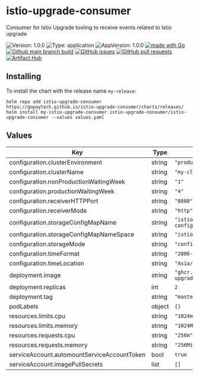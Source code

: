 # istio-upgrade-consumer

Consumer for Istio Upgrade tooling to receive events related to Istio upgrade

![Version: 1.0.0](https://img.shields.io/badge/Version-1.0.0-informational?style=flat-square) ![Type: application](https://img.shields.io/badge/Type-application-informational?style=flat-square) ![AppVersion: 1.0.0](https://img.shields.io/badge/AppVersion-1.0.0-informational?style=flat-square) [![made with Go](https://img.shields.io/badge/made%20with-Go-brightgreen)](http://golang.org) [![Github main branch build](https://img.shields.io/github/workflow/status/gopaytech/istio-upgrade-consumer/Main)](https://github.com/gopaytech/istio-upgrade-consumer/actions/workflows/main.yml) [![GitHub issues](https://img.shields.io/github/issues/gopaytech/istio-upgrade-consumer)](https://github.com/gopaytech/istio-upgrade-consumer/issues) [![GitHub pull requests](https://img.shields.io/github/issues-pr/gopaytech/istio-upgrade-consumer)](https://github.com/gopaytech/istio-upgrade-consumer/pulls)[![Artifact Hub](https://img.shields.io/endpoint?url=https://artifacthub.io/badge/repository/istio-upgrade-consumer)](https://artifacthub.io/packages/search?repo=istio-upgrade-consumer)

## Installing

To install the chart with the release name `my-release`:

```console
helm repo add istio-upgrade-consumer https://gopaytech.github.io/istio-upgrade-consumer/charts/releases/
helm install my-istio-upgrade-consumer istio-upgrade-consumer/istio-upgrade-consumer --values values.yaml
```

## Values

| Key | Type | Default | Description |
|-----|------|---------|-------------|
| configuration.clusterEnvironment | string | `"production"` |  |
| configuration.clusterName | string | `"my-cluster"` |  |
| configuration.nonProductionWaitingWeek | string | `"1"` |  |
| configuration.productionWaitingWeek | string | `"4"` |  |
| configuration.receiverHTTPPort | string | `"8080"` |  |
| configuration.receiverMode | string | `"http"` |  |
| configuration.storageConfigMapName | string | `"istio-auto-upgrade-config"` |  |
| configuration.storageConfigMapNameSpace | string | `"istio-system"` |  |
| configuration.storageMode | string | `"configmap"` |  |
| configuration.timeFormat | string | `"2006-01-02"` |  |
| configuration.timeLocation | string | `"Asia/Jakarta"` |  |
| deployment.image | string | `"ghcr.io/gopaytech/istio-upgrade-consumer"` |  |
| deployment.replicas | int | `2` |  |
| deployment.tag | string | `"master"` |  |
| podLabels | object | `{}` |  |
| resources.limits.cpu | string | `"1024m"` |  |
| resources.limits.memory | string | `"1024Mi"` |  |
| resources.requests.cpu | string | `"256m"` |  |
| resources.requests.memory | string | `"256Mi"` |  |
| serviceAccount.automountServiceAccountToken | bool | `true` |  |
| serviceAccount.imagePullSecrets | list | `[]` |  |

